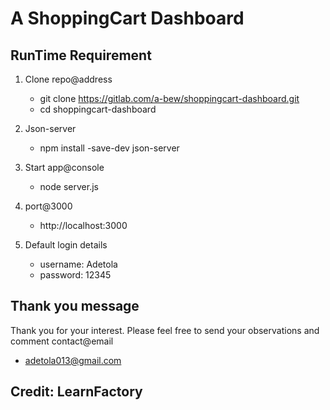 # A ShoppingCart Dashboard 

## RunTime Requirement

1. Clone repo@address
   - git clone https://gitlab.com/a-bew/shoppingcart-dashboard.git
   - cd shoppingcart-dashboard

2. Json-server 
   - npm install -save-dev json-server

3. Start app@console
   - node server.js

4. port@3000
   - http://localhost:3000

5. Default login details
   - username: Adetola
   - password: 12345

## Thank you message
   Thank you for your interest.
   Please feel free to send your observations and comment 
   contact@email
   - adetola013@gmail.com

## Credit: LearnFactory